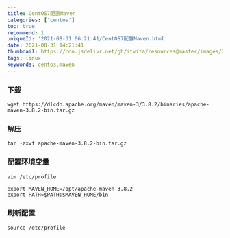 ```yaml
---
title: CentOS7配置Maven
categories: ['centos']
toc: true
recommend: 1
uniqueId: '2021-08-31 06:21:41/CentOS7配置Maven.html'
date: 2021-08-31 14:21:41
thumbnail: https://cdn.jsdelivr.net/gh/itvita/resources@master/images/20210913100605.jpeg
tags: linux
keywords: centos,maven
---
```


### 下载
```
wget https://dlcdn.apache.org/maven/maven-3/3.8.2/binaries/apache-maven-3.8.2-bin.tar.gz
```

### 解压
```
tar -zxvf apache-maven-3.8.2-bin.tar.gz
```

### 配置环境变量

```
vim /etc/profile

export MAVEN_HOME=/opt/apache-maven-3.8.2
export PATH=$PATH:$MAVEN_HOME/bin
```

### 刷新配置
```
source /etc/profile
```